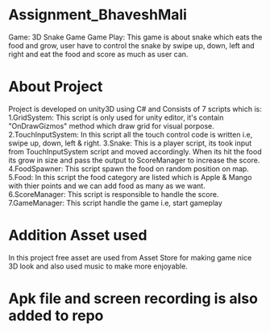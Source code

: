 # Assignment_BhaveshMali
Game: 3D Snake Game
Game Play: This game is about snake which eats the food and grow, user have to control the snake by swipe up, down, left and right and eat the food and score as much as user can.

# About Project
Project is developed on unity3D using C# and Consists of 7 scripts which is:
1.GridSystem: This script is only used for unity editor, it's contain "OnDrawGizmos" method which draw grid for visual porpose.
2.TouchInputSystem: In this script all the touch control code is written i.e, swipe up, down, left & right.
3.Snake: This is a player script, its took input from TouchInputSystem script and moved accordingly. When its hit the food its grow in size and pass the output to ScoreManager to increase the score.
4.FoodSpawner: This script spawn the food on random position on map.
5.Food: In this script the food category are listed which is Apple & Mango with thier points and we can add food as many as we want.
6.ScoreManager: This script is responsible to handle the score.
7.GameManager: This script handle the game i.e, start gameplay

# Addition Asset used
In this project free asset are used from Asset Store for making game nice 3D look and also used music to make more enjoyable.

# Apk file and screen recording is also added to repo
